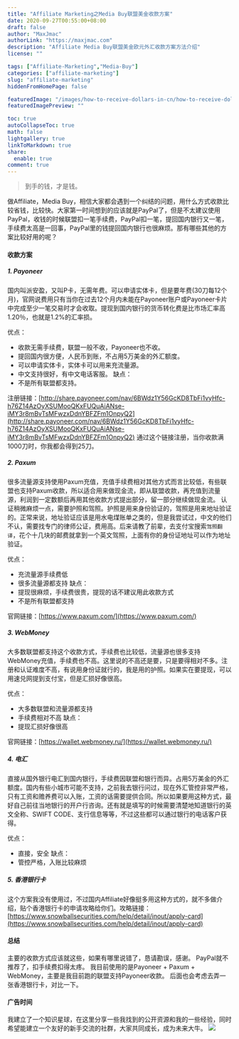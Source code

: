 ```yaml
---
title: "Affiliate Marketing之Media Buy联盟美金收款方案"
date: 2020-09-27T00:55:00+08:00
draft: false
author: "MaxJmac"
authorLink: "https://maxjmac.com"
description: "Affiliate Media Buy联盟美金欧元外汇收款方案方法介绍"
license: ""

tags: ["Affiliate-Marketing","Media-Buy"]
categories: ["affiliate-marketing"]
slug: "affiliate-marketing"
hiddenFromHomePage: false

featuredImage: "/images/how-to-receive-dollars-in-cn/how-to-receive-dollars-in-cn-head.jpg"
featuredImagePreview: ""

toc: true
autoCollapseToc: true
math: false
lightgallery: true
linkToMarkdown: true
share:
  enable: true
comment: true
---
```

> 到手的钱，才是钱。

做Affiliate，Media Buy，相信大家都会遇到一个纠结的问题，用什么方式收款比较省钱，比较快。大家第一时间想到的应该就是PayPal了，但是不太建议使用PayPal，收钱的时候联盟扣一笔手续费，PayPal扣一笔，提回国内银行又一笔，手续费太高是一回事，PayPal里的钱提回国内银行也很麻烦。那有哪些其他的方案比较好用的呢？

#### 收款方案
##### 1. Payoneer
国内叫派安盈，又叫P卡，无需年费。可以申请实体卡，但是要年费(30刀每12个月)，官网说费用只有当你在过去12个月内未能在Payoneer账户或Payoneer卡片中完成至少一笔交易时才会收取。提现到国内银行的货币转化费是比市场汇率高1.20％，也就是1.2%的汇率损。

优点：
- 收款无需手续费，联盟一般不收，Payoneer也不收。
- 提回国内很方便，人民币到账，不占用5万美金的外汇额度。
- 可以申请实体卡，实体卡可以用来充流量源。
- 中文支持很好，有中文电话客服。
缺点：
- 不是所有联盟都支持。

注册链接：[http://share.payoneer.com/nav/6BWdz1Y56GcKD8TbFi1vyHfc-h76Z14AzOyXSUMooQKxFUQuAiANse-iMY3r8mBvTsMFwzxDdnYBFZFm1OnpyQ2](http://share.payoneer.com/nav/6BWdz1Y56GcKD8TbFi1vyHfc-h76Z14AzOyXSUMooQKxFUQuAiANse-iMY3r8mBvTsMFwzxDdnYBFZFm1OnpyQ2) 通过这个链接注册，当你收款满1000刀时，你我都会得到25刀。

##### 2. Paxum
很多流量源支持使用Paxum充值，充值手续费相对其他方式而言比较低，有些联盟也支持Paxum收款，所以适合用来做现金流，即从联盟收款，再充值到流量源，利润到一定数额后再用其他收款方式提出部分，留一部分继续做现金流。
认证稍微麻烦一点，需要护照和驾照。护照是用来身份验证的，驾照是用来地址验证的。正常来说，地址验证应该是用水电煤账单之类的，但是我尝试过，中文的他们不认，需要找专门的律师公证，费用高。后来请教了前辈，去支付宝搜索`驾照翻译`，花个十几块的邮费就拿到一个英文驾照，上面有你的身份证地址可以作为地址验证。

优点：
- 充流量源手续费低
- 很多流量源都支持
缺点：
- 提现很麻烦，手续费很贵，提现的话不建议用此收款方式
- 不是所有联盟都支持

官网链接：[https://www.paxum.com/](https://www.paxum.com/)

##### 3. WebMoney

大多数联盟都支持这个收款方式，手续费也比较低，流量源也很多支持WebMoney充值，手续费也不高。这里说的不高还是要，只是要得相对不多。注册和认证难度不高，有说用身份证就行的，我是用的护照。如果实在要提现，可以用速兑网提到支付宝，但是汇损好像很高。

优点：
- 大多数联盟和流量源都支持
- 手续费相对不高
缺点：
- 提现汇损好像很高

官网链接：[https://wallet.webmoney.ru/](https://wallet.webmoney.ru/)

##### 4. 电汇
直接从国外银行电汇到国内银行，手续费因联盟和银行而异。占用5万美金的外汇额度。国内有些小城市可能不支持，之前我去银行问过，现在外汇管控非常严格，只有工资和赡养费可以入账，工资的话需要提供合同。所以如果要用这种方式，最好自己前往当地银行的开户行咨询。还有就是填写的时候需要清楚地知道银行的英文全称、SWIFT CODE、支行信息等等，不过这些都可以通过银行的电话客户获得。

优点：
- 直接，安全
缺点：
- 管控严格，入账比较麻烦

##### 5. 香港银行卡
这个方案我没有使用过，不过国内Affiliate好像挺多用这种方式的，就不多做介绍，贴个香港银行卡的申请攻略给你们。攻略链接：[https://www.snowballsecurities.com/help/detail/inout/apply-card](https://www.snowballsecurities.com/help/detail/inout/apply-card)

#### 总结
主要的收款方式应该就这些，如果有哪里说错了，恳请勘误，感谢。
PayPal就不推荐了，扣手续费扣得太疼。
我目前使用的是Payoneer + Paxum + WebMoney，主要是我目前跑的联盟支持Payoneer收款。
后面也会考虑去弄一张香港银行卡，对比一下。

#### 广告时间
我建立了一个知识星球，在这里分享一些我找到的公开资源和我的一些经验，同时希望能建立一个友好的新手交流的社群，大家共同成长，成为未来大牛。
![](/images/contact.jpg)